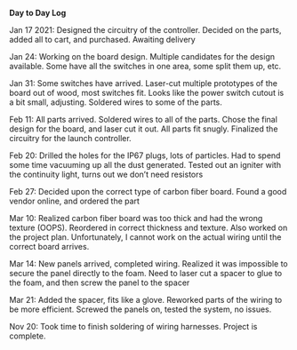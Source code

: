 **Day to Day Log**

Jan 17 2021:  Designed the circuitry of the controller. Decided on the parts, added all to cart, and purchased. Awaiting delivery

Jan 24: Working on the board design. Multiple candidates for the design available. Some have all the switches in one area, some split them up, etc. 

Jan 31: Some switches have arrived. Laser-cut multiple prototypes of the board out of wood, most switches fit. Looks like the power switch cutout is a bit small, adjusting. Soldered wires to some of the parts.

Feb 11:  All parts arrived. Soldered wires to all of the parts. Chose the final design for the board, and laser cut it out. All parts fit snugly. Finalized the circuitry for the launch controller.

Feb 20: Drilled the holes for the IP67 plugs, lots of particles. Had to spend some time vacuuming up all the dust generated. Tested out an igniter with the continuity light, turns out we don’t need resistors

Feb 27: Decided upon the correct type of carbon fiber board. Found a good vendor online, and ordered the part

Mar 10: Realized carbon fiber board was too thick and had the wrong texture (OOPS). Reordered in correct thickness and texture. Also worked on the project plan. Unfortunately, I cannot work on the actual wiring until the correct board arrives. 

Mar 14: New panels arrived, completed wiring. Realized it was impossible to secure the panel directly to the foam. Need to laser cut a spacer to glue to the foam, and then screw the panel to the spacer

Mar 21: Added the spacer, fits like a glove. Reworked parts of the wiring to be more efficient. Screwed the panels on, tested the system, no issues. 

Nov 20: Took time to finish soldering of wiring harnesses. Project is complete. 
